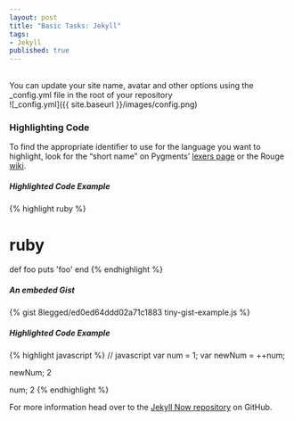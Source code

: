 ```yaml
---
layout: post
title: "Basic Tasks: Jekyll"
tags:
- Jekyll
published: true
---
```

<br />
You can update your site name, avatar and other options using the
_config.yml file in the root of your repository<br />
![_config.yml]({{ site.baseurl }}/images/config.png)

### Highlighting Code
To find the appropriate identifier to use for the language you want to
highlight, look for the “short name” on Pygments’
[lexers page](http://pygments.org/docs/lexers/) or the Rouge
[wiki](https://github.com/jneen/rouge/wiki/List-of-supported-languages-and-lexers).

##### Highlighted Code Example
{% highlight ruby %}
# ruby
def foo
  puts 'foo'
end
{% endhighlight %}

##### An embeded Gist
{% gist 8legged/ed0ed64ddd02a71c1883 tiny-gist-example.js %}
<br />

##### Highlighted Code Example
{% highlight javascript %}
// javascript
var num = 1;
var newNum = ++num;

newNum;
2

num;
2
{% endhighlight %}

For more information head over to the [Jekyll Now repository](https://github.com/barryclark/jekyll-now) on GitHub.
